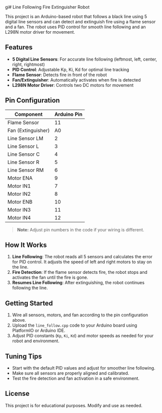 gi# Line Following Fire Extinguisher Robot

This project is an Arduino-based robot that follows a black line using 5 digital line sensors and can detect and extinguish fire using a flame sensor and a fan. The robot uses PID control for smooth line following and an L298N motor driver for movement.

## Features
- **5 Digital Line Sensors**: For accurate line following (leftmost, left, center, right, rightmost)
- **PID Control**: Adjustable Kp, Ki, Kd for optimal line tracking
- **Flame Sensor**: Detects fire in front of the robot
- **Fan/Extinguisher**: Automatically activates when fire is detected
- **L298N Motor Driver**: Controls two DC motors for movement

## Pin Configuration
| Component         | Arduino Pin |
|-------------------|-------------|
| Flame Sensor      | 11          |
| Fan (Extinguisher)| A0          |
| Line Sensor LM    | 2           |
| Line Sensor L     | 3           |
| Line Sensor C     | 4           |
| Line Sensor R     | 5           |
| Line Sensor RM    | 6           |
| Motor ENA         | 9           |
| Motor IN1         | 7           |
| Motor IN2         | 8           |
| Motor ENB         | 10          |
| Motor IN3         | 11          |
| Motor IN4         | 12          |

> **Note:** Adjust pin numbers in the code if your wiring is different.

## How It Works
1. **Line Following**: The robot reads all 5 sensors and calculates the error for PID control. It adjusts the speed of left and right motors to stay on the line.
2. **Fire Detection**: If the flame sensor detects fire, the robot stops and activates the fan until the fire is gone.
3. **Resumes Line Following**: After extinguishing, the robot continues following the line.

## Getting Started
1. Wire all sensors, motors, and fan according to the pin configuration above.
2. Upload the `line_follow.cpp` code to your Arduino board using PlatformIO or Arduino IDE.
3. Adjust PID constants (`Kp`, `Ki`, `Kd`) and motor speeds as needed for your robot and environment.

## Tuning Tips
- Start with the default PID values and adjust for smoother line following.
- Make sure all sensors are properly aligned and calibrated.
- Test the fire detection and fan activation in a safe environment.

## License
This project is for educational purposes. Modify and use as needed.
